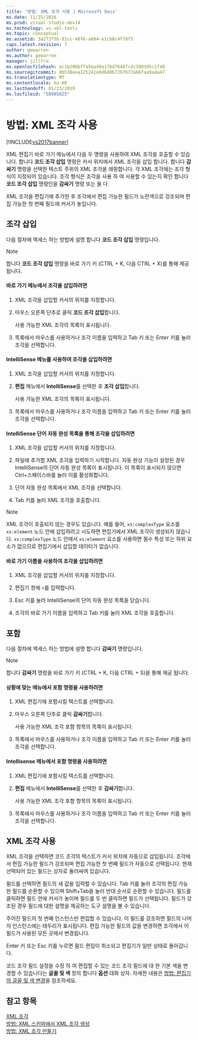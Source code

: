 ```yaml
---
title: '방법: XML 조각 사용 | Microsoft Docs'
ms.date: 11/15/2016
ms.prod: visual-studio-dev14
ms.technology: vs-xml-tools
ms.topic: conceptual
ms.assetid: 3a27375b-81cc-48f6-a884-e1cb8c4f78f5
caps.latest.revision: 7
author: gewarren
ms.author: gewarren
manager: jillfra
ms.openlocfilehash: ec1b206bffa5ea49a17bd76487cdc398395c1f48
ms.sourcegitcommit: 8b538eea125241e9d6d8b7297b72a66faa9a4a47
ms.translationtype: MT
ms.contentlocale: ko-KR
ms.lasthandoff: 01/23/2019
ms.locfileid: "58985825"
---
```

# <a name="how-to-use-xml-snippets"></a>방법: XML 조각 사용
[!INCLUDE[vs2017banner](../includes/vs2017banner.md)]

  
XML 편집기 바로 가기 메뉴에서 다음 두 명령을 사용하여 XML 조각을 호출할 수 있습니다. 합니다 **코드 조각 삽입** 명령은 커서 위치에서 XML 조각을 삽입 합니다. 합니다 **감싸기** 명령을 선택한 텍스트 주위의 XML 조각을 래핑합니다. 각 XML 조각에는 조각 형식이 지정되어 있습니다. 조각 형식은 조각을 사용 하 여 사용할 수 있는지 확인 합니다 **코드 조각 삽입** 명령인을 **감싸기** 명령 또는 둘 다.  
  
 XML 조각을 편집기에 추가한 후 조각에서 편집 가능한 필드가 노란색으로 강조되며 편집 가능한 첫 번째 필드에 커서가 놓입니다.  
  
## <a name="insert-snippet"></a>조각 삽입  
 다음 절차에 액세스 하는 방법에 설명 합니다 **코드 조각 삽입** 명령입니다.  
  
> [!NOTE]
>  합니다 **코드 조각 삽입** 명령을 바로 가기 키 (CTRL + K, 다음 CTRL + X)를 통해 제공 됩니다.  
  
#### <a name="to-insert-snippets-from-the-shortcut-menu"></a>바로 가기 메뉴에서 조각을 삽입하려면  
  
1.  XML 조각을 삽입할 커서의 위치를 지정합니다.  
  
2.  마우스 오른쪽 단추로 클릭 **코드 조각 삽입**합니다.  
  
     사용 가능한 XML 조각의 목록이 표시됩니다.  
  
3.  목록에서 마우스를 사용하거나 조각 이름을 입력하고 Tab 키 또는 Enter 키를 눌러 조각을 선택합니다.  
  
#### <a name="to-insert-snippets-using-the-intellisense-menu"></a>IntelliSense 메뉴를 사용하여 조각을 삽입하려면  
  
1.  XML 조각을 삽입할 커서의 위치를 지정합니다.  
  
2.  **편집** 메뉴에서 **IntelliSense**를 선택한 후 **조각 삽입**합니다.  
  
     사용 가능한 XML 조각의 목록이 표시됩니다.  
  
3.  목록에서 마우스를 사용하거나 조각 이름을 입력하고 Tab 키 또는 Enter 키를 눌러 조각을 선택합니다.  
  
#### <a name="to-insert-snippets-through-the-intellisense-complete-word-list"></a>IntelliSense 단어 자동 완성 목록을 통해 조각을 삽입하려면  
  
1.  XML 조각을 삽입할 커서의 위치를 지정합니다.  
  
2.  파일에 추가할 XML 조각을 입력하기 시작합니다. 자동 완성 기능이 설정된 경우 IntelliSense의 단어 자동 완성 목록이 표시됩니다. 이 목록이 표시되지 않으면 Ctrl+스페이스바를 눌러 이를 활성화합니다.  
  
3.  단어 자동 완성 목록에서 XML 조각을 선택합니다.  
  
4.  Tab 키를 눌러 XML 조각을 호출합니다.  
  
> [!NOTE]
>  XML 조각이 호출되지 않는 경우도 있습니다. 예를 들어, `xs:complexType` 요소를 `xs:element` 노드 안에 삽입하려고 시도하면 편집기에서 XML 조각이 생성되지 않습니다. `xs:complexType` 노드 안에서 `xs:element` 요소를 사용하면 필수 특성 또는 하위 요소가 없으므로 편집기에서 삽입할 데이터가 없습니다.  
  
#### <a name="to-insert-snippets-using-the-shortcut-name"></a>바로 가기 이름을 사용하여 조각을 삽입하려면  
  
1.  XML 조각을 삽입할 커서의 위치를 지정합니다.  
  
2.  편집기 창에 `<`를 입력합니다.  
  
3.  Esc 키를 눌러 IntelliSense의 단어 자동 완성 목록을 닫습니다.  
  
4.  조각의 바로 가기 이름을 입력하고 Tab 키를 눌러 XML 조각을 호출합니다.  
  
## <a name="surround-with"></a>포함  
 다음 절차에 액세스 하는 방법에 설명 합니다 **감싸기** 명령입니다.  
  
> [!NOTE]
>  합니다 **감싸기** 명령을 바로 가기 키 (CTRL + K, 다음 CTRL + S)을 통해 제공 됩니다.  
  
#### <a name="to-use-surround-with-from-the-context-menu"></a>상황에 맞는 메뉴에서 포함 명령을 사용하려면  
  
1.  XML 편집기에 포함시킬 텍스트를 선택합니다.  
  
2.  마우스 오른쪽 단추로 클릭 **감싸기**합니다.  
  
     사용 가능한 XML 조각 포함 항목의 목록이 표시됩니다.  
  
3.  목록에서 마우스를 사용하거나 조각 이름을 입력하고 Tab 키 또는 Enter 키를 눌러 조각을 선택합니다.  
  
#### <a name="to-use-surround-with-from-the-intellisense-menu"></a>Intellisense 메뉴에서 포함 명령을 사용하려면  
  
1.  XML 편집기에 포함시킬 텍스트를 선택합니다.  
  
2.  **편집** 메뉴에서 **IntelliSense**를 선택한 후 **감싸기**합니다.  
  
     사용 가능한 XML 조각 포함 항목의 목록이 표시됩니다.  
  
3.  목록에서 마우스를 사용하거나 조각 이름을 입력하고 Tab 키 또는 Enter 키를 눌러 조각을 선택합니다.  
  
## <a name="using-xml-snippets"></a>XML 조각 사용  
 XML 조각을 선택하면 코드 조각의 텍스트가 커서 위치에 자동으로 삽입됩니다. 조각에서 편집 가능한 필드가 강조되며 편집 가능한 첫 번째 필드가 자동으로 선택됩니다. 현재 선택되어 있는 필드는 상자로 둘러싸여 있습니다.  
  
 필드를 선택하면 필드의 새 값을 입력할 수 있습니다. Tab 키를 눌러 조각의 편집 가능한 필드를 순환할 수 있으며 Shift+Tab을 눌러 반대 순서로 순환할 수 있습니다. 필드를 클릭하면 필드 안에 커서가 놓이며 필드를 두 번 클릭하면 필드가 선택됩니다. 필드가 강조된 경우 필드에 대한 설명을 제공하는 도구 설명을 볼 수 있습니다.  
  
 주어진 필드의 첫 번째 인스턴스만 편집할 수 있습니다. 이 필드를 강조하면 필드의 나머지 인스턴스에는 테두리가 표시됩니다. 편집 가능한 필드의 값을 변경하면 조각에서 이 필드가 사용된 모든 곳에서 변경됩니다.  
  
 Enter 키 또는 Esc 키를 누르면 필드 편집이 취소되고 편집기가 일반 상태로 돌아갑니다.  
  
 코드 조각 필드 설정을 수정 하 여 편집할 수 있는 코드 조각 필드에 대 한 기본 색을 변경할 수 있습니다는 **글꼴 및 색** 창의 합니다 **옵션** 대화 상자. 자세한 내용은 [방법: 편집기의 글꼴 및 색 변경](../ide/reference/how-to-change-fonts-and-colors-in-the-editor.md)을 참조하세요.  
  
## <a name="see-also"></a>참고 항목  
 [XML 조각](../xml-tools/xml-snippets.md)   
 [방법: XML 스키마에서 XML 조각 생성](../xml-tools/how-to-generate-an-xml-snippet-from-an-xml-schema.md)   
 [방법: XML 조각 만들기](../xml-tools/how-to-create-xml-snippets.md)
